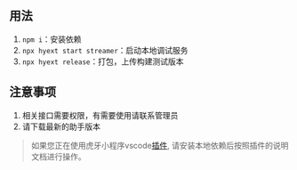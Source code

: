 ## 用法

1. `npm i`：安装依赖
2. `npx hyext start streamer`：启动本地调试服务
3. `npx hyext release`：打包，上传构建测试版本

## 注意事项

1. 相关接口需要权限，有需要使用请联系管理员
2. 请下载最新的助手版本

> 如果您正在使用虎牙小程序vscode[插件](http://dev.huya.com/docs#/vscode), 请安装本地依赖后按照插件的说明文档进行操作。
